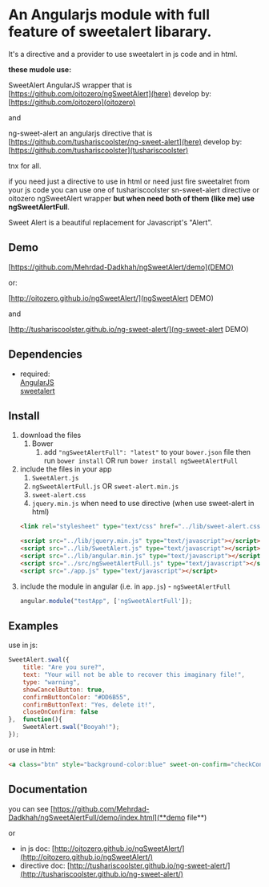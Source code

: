 # An Angularjs module with full feature of sweetalert libarary.

It's a directive and a provider to use sweetalert in js code and in html.

**these mudole use:**

SweetAlert AngularJS wrapper that is [https://github.com/oitozero/ngSweetAlert](here) develop by: [https://github.com/oitozero](oitozero)


and

ng-sweet-alert an angularjs directive that is [https://github.com/tushariscoolster/ng-sweet-alert](here) develop by: [https://github.com/tushariscoolster](tushariscoolster)


tnx for all.

if you need just a directive to use in html or need just fire sweetalret from your js code you can use one of tushariscoolster sn-sweet-alert directive or oitozero ngSweetAlert wrapper 
**but when need both of them (like me) use ngSweetAlertFull**.

Sweet Alert is a beautiful replacement for Javascript's "Alert". 

## Demo
[https://github.com/Mehrdad-Dadkhah/ngSweetAlert/demo](DEMO)

or:

[http://oitozero.github.io/ngSweetAlert/](ngSweetAlert DEMO)

and

[http://tushariscoolster.github.io/ng-sweet-alert/](ng-sweet-alert DEMO)


## Dependencies
- required:  
	[AngularJS](https://github.com/angular/angular)  
	[sweetalert](https://github.com/t4t5/sweetalert)

## Install
1. download the files
	1. Bower
		1. add `"ngSweetAlertFull": "latest"` to your `bower.json` file then run `bower install` OR run `bower install ngSweetAlertFull`
2. include the files in your app
	1. `SweetAlert.js`
	2. `ngSweetAlertFull.js` OR `sweet-alert.min.js`
	3. `sweet-alert.css`
	4. `jquery.min.js` when need to use directive (when use sweet-alert in html)
	```html
	<link rel="stylesheet" type="text/css" href="../lib/sweet-alert.css">

	<script src="../lib/jquery.min.js" type="text/javascript"></script>
	<script src="../lib/SweetAlert.js" type="text/javascript"></script>
	<script src="../lib/angular.min.js" type="text/javascript"></script>
	<script src="../src/ngSweetAlertFull.js" type="text/javascript"></script>
	<script src="./app.js" type="text/javascript"></script>
	```
3. include the module in angular (i.e. in `app.js`) - `ngSweetAlertFull`
	```javascript
	angular.module("testApp", ['ngSweetAlertFull']);
	```

## Examples
use in js:
```javascript
SweetAlert.swal({   
    title: "Are you sure?",   
    text: "Your will not be able to recover this imaginary file!",   
    type: "warning",   
    showCancelButton: true,   
    confirmButtonColor: "#DD6B55",   
    confirmButtonText: "Yes, delete it!",
    closeOnConfirm: false
},  function(){  
    SweetAlert.swal("Booyah!");
});
```

or use in html:
```html
<a class="btn" style="background-color:blue" sweet-on-confirm="checkConfirm()" sweet-on-cancel="checkCancel()" name="login-submit" sweet-cancel-option="{{sweet.cancel}}" sweet-confirm-option="{{sweet.confirm}}" sweet-options="{{sweet.option}}" sweet-alert-tag >Try It</a>
```


## Documentation

you can see [https://github.com/Mehrdad-Dadkhah/ngSweetAlertFull/demo/index.html](**demo file**)

or

- in js doc: [http://oitozero.github.io/ngSweetAlert/](http://oitozero.github.io/ngSweetAlert/)
- directive doc: [http://tushariscoolster.github.io/ng-sweet-alert/](http://tushariscoolster.github.io/ng-sweet-alert/)
